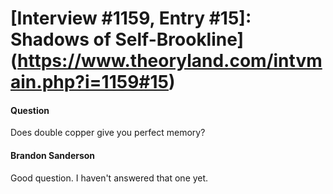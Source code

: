 # [Interview #1159, Entry #15]: Shadows of Self-Brookline](https://www.theoryland.com/intvmain.php?i=1159#15)

#### Question

Does double copper give you perfect memory?

#### Brandon Sanderson

Good question. I haven't answered that one yet.

